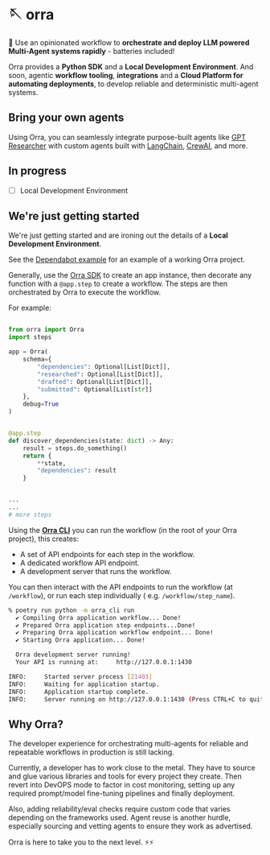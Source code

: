 # 🪡 orra

🦸 Use an opinionated workflow to **orchestrate and deploy LLM powered Multi-Agent systems rapidly** - batteries
included!

Orra provides a **Python SDK** and a **Local Development Environment**. And soon, agentic **workflow tooling**, 
**integrations** and a **Cloud Platform for automating deployments**, to develop reliable and
deterministic multi-agent systems.

## Bring your own agents

Using Orra, you can seamlessly integrate purpose-built agents
like [GPT Researcher](https://github.com/assafelovic/gpt-researcher)
with custom agents built
with [LangChain](https://python.langchain.com/v0.1/docs/modules/agents/), [CrewAI](https://github.com/joaomdmoura/crewAI),
and more.

## In progress

- [ ] Local Development Environment

## We're just getting started

We're just getting started and are ironing out the details of a **Local Development Environment**.

See the [Dependabot example](examples/dependabot/main.py) for an example of a working Orra project.

Generally, use the [Orra SDK](libs/orra) to create an app instance, then decorate any function with a `@app.step` to
create a workflow. The steps are then orchestrated by Orra to execute the workflow.

For example:

```python

from orra import Orra
import steps

app = Orra(
    schema={
        "dependencies": Optional[List[Dict]],
        "researched": Optional[List[Dict]],
        "drafted": Optional[List[Dict]],
        "submitted": Optional[List[str]]
    },
    debug=True
)


@app.step
def discover_dependencies(state: dict) -> Any:
    result = steps.do_something()
    return {
        **state,
        "dependencies": result
    }


...
...
# more steps
```

Using the [**Orra CLI**](libs/cli) you can run the workflow (in the root of your Orra project), this creates:

- A set of API endpoints for each step in the workflow.
- A dedicated workflow API endpoint.
- A development server that runs the workflow.

You can then interact with the API endpoints to run the workflow (at `/workflow`), or run each step individually (
e.g. `/workflow/step_name`).

```bash
% poetry run python -m orra_cli run
  ✔ Compiling Orra application workflow... Done!
  ✔ Prepared Orra application step endpoints...Done!
  ✔ Preparing Orra application workflow endpoint... Done!
  ✔ Starting Orra application... Done!

  Orra development server running!
  Your API is running at:     http://127.0.0.1:1430

INFO:     Started server process [21403]
INFO:     Waiting for application startup.
INFO:     Application startup complete.
INFO:     Server running on http://127.0.0.1:1430 (Press CTRL+C to quit)
```

## Why Orra?

The developer experience for orchestrating multi-agents for reliable and repeatable workflows in production is still
lacking.

Currently, a developer has to work close to the metal. They have to source and glue various libraries and tools for
every project they create. Then revert into DevOPS mode to factor in cost monitoring, setting up any required
prompt/model fine-tuning pipelines and finally deployment.

Also, adding reliability/eval checks require custom code that varies depending on the frameworks used. Agent reuse is
another hurdle, especially sourcing and vetting agents to ensure they work as advertised.

Orra is here to take you to the next level. ⚡️⚡️

